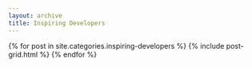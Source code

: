 ```yaml
---
layout: archive
title: Inspiring Developers
---
```


<div class="tiles">
{% for post in site.categories.inspiring-developers %}
  {% include post-grid.html %}
{% endfor %}
</div>
